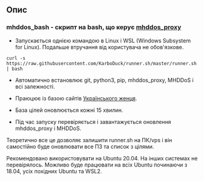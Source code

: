 ## Опис

### mhddos_bash - скрипт на bash, що керує [mhddos_proxy](https://github.com/porthole-ascend-cinnamon/mhddos_proxy)

* Запускається однією командою в Linux і WSL (Windows Subsystem for Linux). Подальше втручання від користувача не обов'язкове. 
 
```
curl -s https://raw.githubusercontent.com/KarboDuck/runner.sh/master/runner.sh | bash
```
* Автоматично встановлює git, python3, pip, mhddos_proxy, MHDDoS і всі залежності.

* Праюцює із базою сайтів [Українського женця](https://github.com/Aruiem234/auto_mhddos/blob/main/runner_targets).

* База цілей оновлюється кожні 15 хвилин.

* Під час запуску перевіряється і завантажується оновлення mhddos_proxy і MHDDoS.

Теоретично все це дозволяє залишити runner.sh на ПК/vps і він самостійно буде оновлювати все ПЗ та список з цілями.

Рекомендовано використовувати на Ubuntu 20.04. На інших системах не перевірялось. Можливо буде працювати на всіх Ubuntu починаючи з 18.04, усіх похідних Ubuntu та WSL2.
